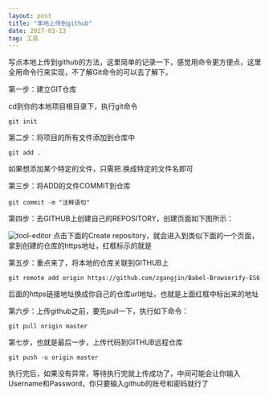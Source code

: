 ```yaml
---
layout: post
title: "本地上传到github"
date: 2017-03-13
tag: 工具 
---
```


写点本地上传到github的方法，这里简单的记录一下，感觉用命令更方便点，这里全用命令行来实现，不了解Git命令的可以去了解下。

第一步：建立GIT仓库

cd到你的本地项目根目录下，执行git命令
```
git init
```
第二步：将项目的所有文件添加到仓库中
```
git add .
```
如果想添加某个特定的文件，只需把.换成特定的文件名即可

第三步：将ADD的文件COMMIT到仓库
```
git commit -m "注释语句"
```
第四步：去GITHUB上创建自己的REPOSITORY，创建页面如下图所示：

![tool-editor](http://www.072322.top/assets/images/gitupdata/img1.png)
点击下面的Create repository，就会进入到类似下面的一个页面，拿到创建的仓库的https地址，红框标示的就是


第五步：重点来了，将本地的仓库关联到GITHUB上
```
git remote add origin https://github.com/zgangjin/Babel-Browserify-ES6
```
后面的https链接地址换成你自己的仓库url地址，也就是上面红框中标出来的地址

第六步：上传github之前，要先pull一下，执行如下命令：

```
git pull origin master
```
第七步，也就是最后一步，上传代码到GITHUB远程仓库
```
git push -u origin master
```
执行完后，如果没有异常，等待执行完就上传成功了，中间可能会让你输入Username和Password，你只要输入github的账号和密码就行了
